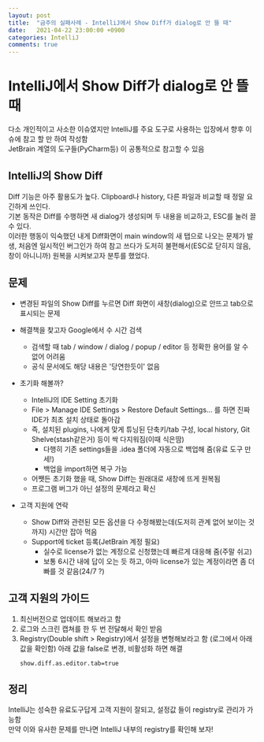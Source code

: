 ```yaml
---
layout: post
title:  "금주의 실패사례 - IntelliJ에서 Show Diff가 dialog로 안 뜰 때"
date:   2021-04-22 23:00:00 +0900
categories: IntelliJ
comments: true
---
```


# IntelliJ에서 Show Diff가 dialog로 안 뜰 때
다소 개인적이고 사소한 이슈였지만 IntelliJ를 주요 도구로 사용하는 입장에서 향후 이슈에 참고 할 만 하여 작성함  
JetBrain 계열의 도구들(PyCharm등) 이 공통적으로 참고할 수 있음

## IntelliJ의 Show Diff
Diff 기능은 아주 활용도가 높다. Clipboard나 history, 다른 파일과 비교할 때 정말 요긴하게 쓰인다.  
기본 동작은 Diff를 수행하면 새 dialog가 생성되며 두 내용을 비교하고, ESC를 눌러 끌 수 있다.  
이러한 행동이 익숙했던 내게 Diff화면이 main window의 새 탭으로 나오는 문제가 발생, 처음엔 일시적인 버그인가 하여 참고 쓰다가 도저히 불편해서(ESC로 닫히지 않음, 창이 아니니까) 원복을 시켜보고자 분투를 했었다.

## 문제
* 변경된 파일의 Show Diff를 누르면 Diff 화면이 새창(dialog)으로 안뜨고 tab으로 표시되는 문제
* 해결책을 찾고자 Google에서 수 시간 검색
  + 검색할 때 tab / window / dialog / popup / editor 등 정확한 용어를 알 수 없어 어려움
  + 공식 문서에도 해당 내용은 '당연한듯이' 없음

* 초기화 해볼까?
  + IntelliJ의 IDE Setting 초기화
  + File > Manage IDE Settings > Restore Default Settings... 를 하면 진짜 IDE가 최초 설치 상태로 돌아감
  + 즉, 설치된 plugins, 나에게 맞게 튜닝된 단축키/tab 구성, local history, Git Shelve(stash같은거) 등이 싹 다지워짐(이때 식은땀)
    + 다행히 기존 settings들을 .idea 폴더에 자동으로 백업해 줌(유료 도구 만세!)
    + 백업을 import하면 복구 가능
  + 어쨋든 초기화 했을 때, Show Diff는 원래대로 새창에 뜨게 원복됨
  + 프로그램 버그가 아닌 설정의 문제라고 확신

* 고객 지원에 연락
  + Show Diff와 관련된 모든 옵션을 다 수정해봤는데(도저히 관계 없어 보이는 것 까지) 시간만 잡아 먹음
  + Support에 ticket 등록(JetBrain 계정 필요)
    + 실수로 license가 없는 계정으로 신청했는데 빠르게 대응해 줌(주말 쉬고)
    + 보통 6시간 내에 답이 오는 듯 하고, 아마 license가 있는 계정이라면 좀 더 빠를 것 같음(24/7 ?)

## 고객 지원의 가이드
1. 최신버전으로 업데이트 해보라고 함
1. 로그와 스크린 캡쳐를 한 두 번 전달해서 확인 받음
1. Registry(Double shift > Registry)에서 설정을 변형해보라고 함 (로그에서 아래 값을 확인함)
    아래 값을 false로 변경, 비활성화 하면 해결
    ~~~
    show.diff.as.editor.tab=true
    ~~~~

## 정리
IntelliJ는 성숙한 유료도구답게 고객 지원이 잘되고, 설정값 들이 registry로 관리가 가능함  
만약 이와 유사한 문제를 만나면 IntelliJ 내부의 registry를 확인해 보자!


